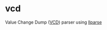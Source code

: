 # vcd

Value Change Dump ([VCD](https://en.wikipedia.org/wiki/Value_change_dump)) parser using [llparse](https://github.com/nodejs/llparse)

